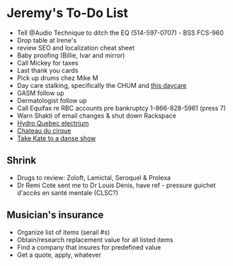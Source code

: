 # Jeremy's To-Do List

- Tell @Audio Technique to ditch the EQ (514-597-0707) - BSS FCS-960
- Drop table at Irene's
- review SEO and localization cheat sheet
- Baby proofing (Billie, Ivar and mirror)
- Call Mickey for taxes
- Last thank you cards
- Pick up drums chez Mike M
- Day care stalking, specifically the CHUM and [this daycare](https://www.facebook.com/pg/cpelavouteenchantee/about/?ref=page_internal)
- GASM follow up
- Dermatologist follow up
- Call Equifax re RBC accounts pre bankruptcy 1-866-828-5961 (press 7)
- Warn Shakti of email changes & shut down Rackspace
- [Hydro Quebec electrium](http://www.hydroquebec.com/visit/monteregie/electrium.html)
- [Chateau du cirque](https://www.chateau-cirque.com/)
- [Take Kate to a danse show](https://www.quebecdanse.org/)

## Shrink

- Drugs to review: Zoloft, Lamictal, Seroquel & Prolexa
- Dr Remi Cote sent me to Dr Louis Denis, have ref - pressure guichet d'accès en santé mentale (CLSC?)

## Musician's insurance

- Organize list of items (serail #s)
- Obtain/research replacement value for all listed items
- Find a company that insures for predefined value
- Get a quote, apply, whatever
